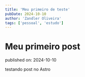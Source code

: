 ```yaml
---
title: 'Meu primeiro de teste'
pubDate: 2024-10-10
author: 'Zandler Oliveira'
tags: ['pessoal', 'estudo']
---  
```



# Meu primeiro post 

published on: 2024-10-10

testando post no Astro